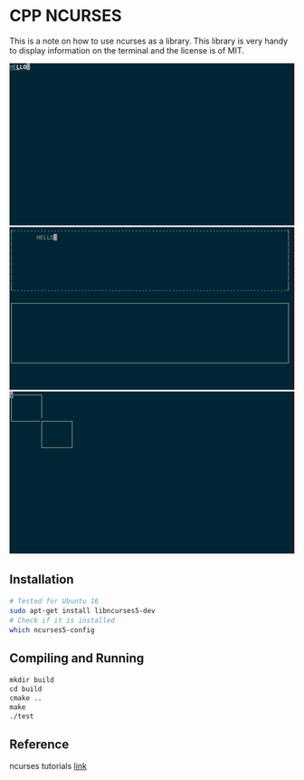 # CPP NCURSES

This is a note on how to use ncurses as a library. This library is very handy to display information on the terminal and the license is of MIT.

![image1](cpp-ncurses-1.png)
![image1](cpp-ncurses-2.png)
![image1](cpp-ncurses-3.png)

## Installation
```bash
# Tested for Ubuntu 16
sudo apt-get install libncurses5-dev
# Check if it is installed
which ncurses5-config
```

## Compiling and Running
```
mkdir build
cd build
cmake ..
make
./test
```

## Reference
ncurses tutorials [link](https://www.youtube.com/watch?v=TDVhJ0dkVo8&list=PL2U2TQ__OrQ8jTf0_noNKtHMuYlyxQl4v&index=4)  
